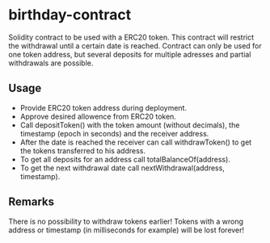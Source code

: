 # birthday-contract

Solidity contract to be used with a ERC20 token. This contract will restrict the withdrawal until a certain date is reached. Contract can only be used for one token address, but several deposits for multiple adresses and partial withdrawals are possible.

## Usage
* Provide ERC20 token address during deployment.
* Approve desired allowence from ERC20 token.
* Call depositToken() with the token amount (without decimals), the timestamp (epoch in seconds) and the receiver address.
* After the date is reached the receiver can call withdrawToken() to get the tokens transferred to his address.
* To get all deposits for an address call totalBalanceOf(address).
* To get the next withdrawal date call nextWithdrawal(address, timestamp).

## Remarks
There is no possibility to withdraw tokens earlier! Tokens with a wrong address or timestamp (in milliseconds for example) will be lost forever!
